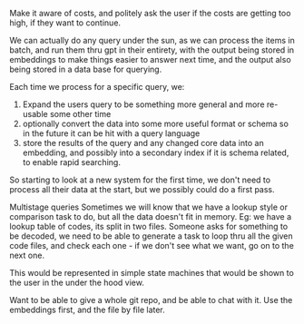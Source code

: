 Make it aware of costs, and politely ask the user if the costs are getting too high, if they want to continue.

We can actually do any query under the sun, as we can process the items in batch, and run them thru gpt in their entirety, with the output being stored in embeddings to make things easier to answer next time, and the output also being stored in a data base for querying.

Each time we process for a specific query, we:
1. Expand the users query to be something more general and more re-usable some other time
2. optionally convert the data into some more useful format or schema so in the future it can be hit with a query language
3. store the results of the query and any changed core data into an embedding, and possibly into a secondary index if it is schema related, to enable rapid searching.

So starting to look at a new system for the first time, we don't need to process all their data at the start, but we possibly could do a first pass.

Multistage queries
Sometimes we will know that we have a lookup style or comparison task to do, but all the data doesn't fit in memory.  Eg: we have a lookup table of codes, its split in two files.  Someone asks for something to be decoded, we need to be able to generate a task to loop thru all the given code files, and check each one - if we don't see what we want, go on to the next one.

This would be represented in simple state machines that would be shown to the user in the under the hood view.

Want to be able to give a whole git repo, and be able to chat with it.  Use the embeddings first, and the file by file later.